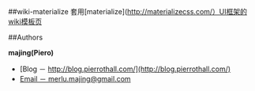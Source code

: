 ##wiki-materialize
套用[materialize](http://materializecss.com/）UI框架的wiki模板页

##Authors

**majing(Piero)**

- [Blog － http://blog.pierrothall.com/](http://blog.pierrothall.com/)
- [Email － merlu.majing@gmail.com](http://merlu.majing@gmail.com)
